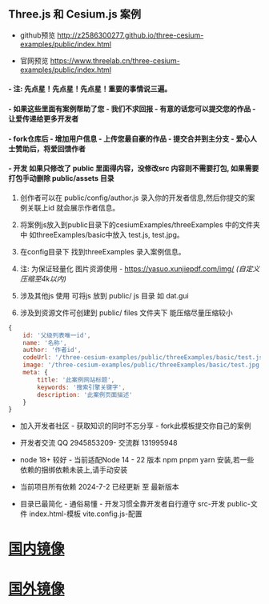 ## Three.js 和 Cesium.js 案例

- github预览 http://z2586300277.github.io/three-cesium-examples/public/index.html

- 官网预览  https://www.threelab.cn/three-cesium-examples/public/index.html

#### - 注: 先点星！先点星！先点星！重要的事情说三遍。

#### - 如果这些里面有案例帮助了您 - 我们不求回报 - 有意的话您可以提交您的作品 - 让爱传递给更多开发者

#### - fork仓库后 - 增加用户信息 - 上传您最自豪的作品 - 提交合并到主分支 - 爱心人士赞助后，将爱回馈作者

#### - 开发 如果只修改了 public 里面得内容，没修改src 内容则不需要打包, 如果需要打包手动删除 public/assets 目录

1. 创作者可以在 public/config/author.js 录入你的开发者信息,然后你提交的案例关联上id 就会展示作者信息。

2. 将案例js放入到public目录下的cesiumExamples/threeExamples 中的文件夹中 如threeExamples/basic中放入 test.js, test.jpg。

3. 在config目录下 找到threeExamples 录入案例信息。

4. 注: 为保证轻量化 图片资源使用 - https://yasuo.xunjiepdf.com/img/  _(自定义压缩至4k以内)_

5. 涉及其他js 使用 可将js 放到 public/ js 目录  如 dat.gui

6. 涉及到资源文件可创建到 public/ files 文件夹下 能压缩尽量压缩较小

```js
{
    id: '父级列表唯一id',
    name: '名称',
    author: '作者id',
    codeUrl: '/three-cesium-examples/public/threeExamples/basic/test.js',
    image: '/three-cesium-examples/public/threeExamples/basic/test.jpg',
    meta: {
        title: '此案例网站标题',
        keywords: '搜索引擎关键字',
        description: '此案例页面描述'
    }
}
```

- 加入开发者社区 - 获取知识的同时不忘分享 - fork此模板提交你自己的案例
 
- 开发者交流 QQ 2945853209- 交流群 131995948

- node 18+ 较好 - 当前适配Node 14 - 22 版本 npm pnpm yarn 安装,若一些依赖的捆绑依赖未装上,请手动安装

- 当前项目所有依赖 2024-7-2 已经更新 至 最新版本

- 目录已最简化 - 通俗易懂 - 开发习惯全靠开发者自行遵守  src-开发 public-文件 index.html-模板 vite.config.js-配置

# [国内镜像](https://gitee.com/giser2017/three-cesium-examples)
# [国外镜像](https://github.com/z2586300277/three-cesium-examples)
